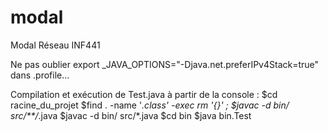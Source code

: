 modal
=====

Modal Réseau INF441

Ne pas oublier
export _JAVA_OPTIONS="-Djava.net.preferIPv4Stack=true"
dans .profile...

Compilation et exécution de Test.java à partir de la console :
$cd racine_du_projet
$find . -name '*.class' -exec rm '{}' \;
$javac -d bin/ src/**/*.java
$javac -d bin/ src/*.java
$cd bin
$java bin.Test
